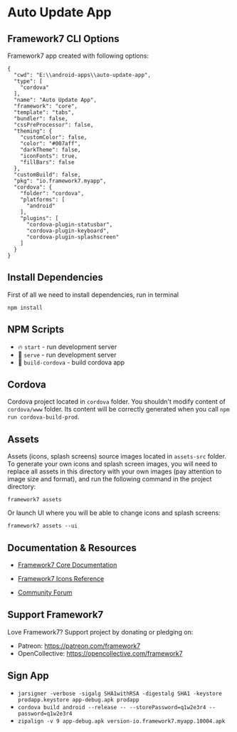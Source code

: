 # Auto Update App

## Framework7 CLI Options

Framework7 app created with following options:

```
{
  "cwd": "E:\\android-apps\\auto-update-app",
  "type": [
    "cordova"
  ],
  "name": "Auto Update App",
  "framework": "core",
  "template": "tabs",
  "bundler": false,
  "cssPreProcessor": false,
  "theming": {
    "customColor": false,
    "color": "#007aff",
    "darkTheme": false,
    "iconFonts": true,
    "fillBars": false
  },
  "customBuild": false,
  "pkg": "io.framework7.myapp",
  "cordova": {
    "folder": "cordova",
    "platforms": [
      "android"
    ],
    "plugins": [
      "cordova-plugin-statusbar",
      "cordova-plugin-keyboard",
      "cordova-plugin-splashscreen"
    ]
  }
}
```

## Install Dependencies

First of all we need to install dependencies, run in terminal
```
npm install
```

## NPM Scripts

* 🔥 `start` - run development server
* 🔧 `serve` - run development server
* 📱 `build-cordova` - build cordova app
## Cordova

Cordova project located in `cordova` folder. You shouldn't modify content of `cordova/www` folder. Its content will be correctly generated when you call `npm run cordova-build-prod`.





## Assets

Assets (icons, splash screens) source images located in `assets-src` folder. To generate your own icons and splash screen images, you will need to replace all assets in this directory with your own images (pay attention to image size and format), and run the following command in the project directory:

```
framework7 assets
```

Or launch UI where you will be able to change icons and splash screens:

```
framework7 assets --ui
```



## Documentation & Resources

* [Framework7 Core Documentation](https://framework7.io/docs/)



* [Framework7 Icons Reference](https://framework7.io/icons/)
* [Community Forum](https://forum.framework7.io)

## Support Framework7

Love Framework7? Support project by donating or pledging on:
- Patreon: https://patreon.com/framework7
- OpenCollective: https://opencollective.com/framework7

## Sign App

- `jarsigner -verbose -sigalg SHA1withRSA -digestalg SHA1 -keystore prodapp.keystore app-debug.apk prodapp`
- `cordova build android --release -- --storePassword=q1w2e3r4 --password=q1w2e3r4`
- `zipalign -v 9 app-debug.apk version-io.framework7.myapp.10004.apk`